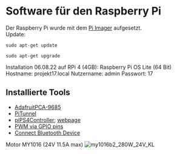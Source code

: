 # Software für den Raspberry Pi

Der Raspberry Pi wurde mit dem [Pi Imager](https://www.raspberrypi.com/software/) aufgesetzt.  
Update:
```
sudo apt-get update

sudo apt-get upgrade
```

Installation 06.08.22 auf RPi 4 (4GB):
Raspberry Pi OS Lite (64 Bit)
Hostname: projekt17.local
Nutzername: admin
Passwort: 17

## Installierte Tools
- [AdafruitPCA-9685](https://tutorials-raspberrypi.de/mehrere-servo-motoren-steuern-raspberry-pi-pca9685/)
- [PiTunnel](https://www.pitunnel.com/)
- [piPS4Controller](https://www.youtube.com/watch?v=CeyGP3_kKZI); [webpage](https://pypi.org/project/pyPS4Controller/)
- [PWM via GPIO pins](https://www.youtube.com/watch?v=9tActipVqIM)
- [Connect Bluetooth Device](https://forums.raspberrypi.com/viewtopic.php?t=214373)

Motor MY1016 (24V 11.5A max)
![my1016b2_280W_24V_KL](https://user-images.githubusercontent.com/108631209/183409379-666487b6-4dbc-4b9f-bdb2-8822ab1656fa.jpg)
